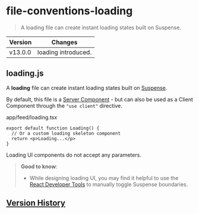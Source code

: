 # file-conventions-loading

> A loading file can create instant loading states built on Suspense.

| Version | Changes             |
| ------- | ------------------- |
| v13.0.0 | loading introduced. |

## loading.js

A **loading** file can create instant loading states built on [Suspense](/docs/app/building-your-application/routing/loading-ui-and-streaming).

By default, this file is a [Server Component](/docs/app/getting-started/server-and-client-components) - but can also be used as a Client Component through the `"use client"` directive.

app/feed/loading.tsx

    export default function Loading() {
      // Or a custom loading skeleton component
      return <p>Loading...</p>
    }

Loading UI components do not accept any parameters.

> **Good to know**:
> 
> *   While designing loading UI, you may find it helpful to use the [React Developer Tools](https://react.dev/learn/react-developer-tools) to manually toggle Suspense boundaries.

## [Version History](#version-history)
